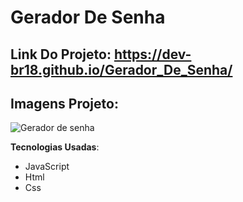 # Gerador De Senha



## Link Do Projeto: https://dev-br18.github.io/Gerador_De_Senha/


## Imagens Projeto:

![Gerador de senha](https://user-images.githubusercontent.com/79475211/201183028-f193e276-5514-4fe2-bc60-748abd681313.PNG)

**Tecnologias Usadas**:
- JavaScript
- Html
- Css


